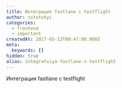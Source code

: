 ```yaml
---
title: Интеграция fastlane с testflight
author: sstotskyi
categories:
  - frontend
  - important
createdAt: 2017-05-12T00:47:00.000Z
meta:
  keywords: []
hidden: true
alias: integratsiya-fastlane-s-testflight
---
```


Интеграция fastlane с testflight